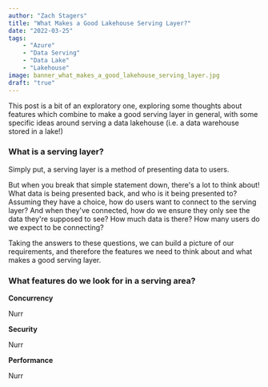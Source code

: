 ```yaml
---
author: "Zach Stagers"
title: "What Makes a Good Lakehouse Serving Layer?"
date: "2022-03-25"
tags: 
    - "Azure"
    - "Data Serving"
    - "Data Lake"
    - "Lakehouse"
image: banner_what_makes_a_good_lakehouse_serving_layer.jpg
draft: "true"
---
```


This post is a bit of an exploratory one, exploring some thoughts about features which combine to make a good serving layer in general, with some specific ideas around serving a data lakehouse (i.e. a data warehouse stored in a lake!)

### What is a serving layer?

Simply put, a serving layer is a method of presenting data to users. 

But when you break that simple statement down, there's a lot to think about! What data is being presented back, and who is it being presented to? Assuming they have a choice, how do users want to connect to the serving layer? And when they've connected, how do we ensure they only see the data they're supposed to see? How much data is there? How many users do we expect to be connecting?

Taking the answers to these questions, we can build a picture of our requirements, and therefore the features we need to think about and what makes a good serving layer.

### What features do we look for in a serving area?

**Concurrency**

Nurr

**Security**

Nurr

**Performance**

Nurr